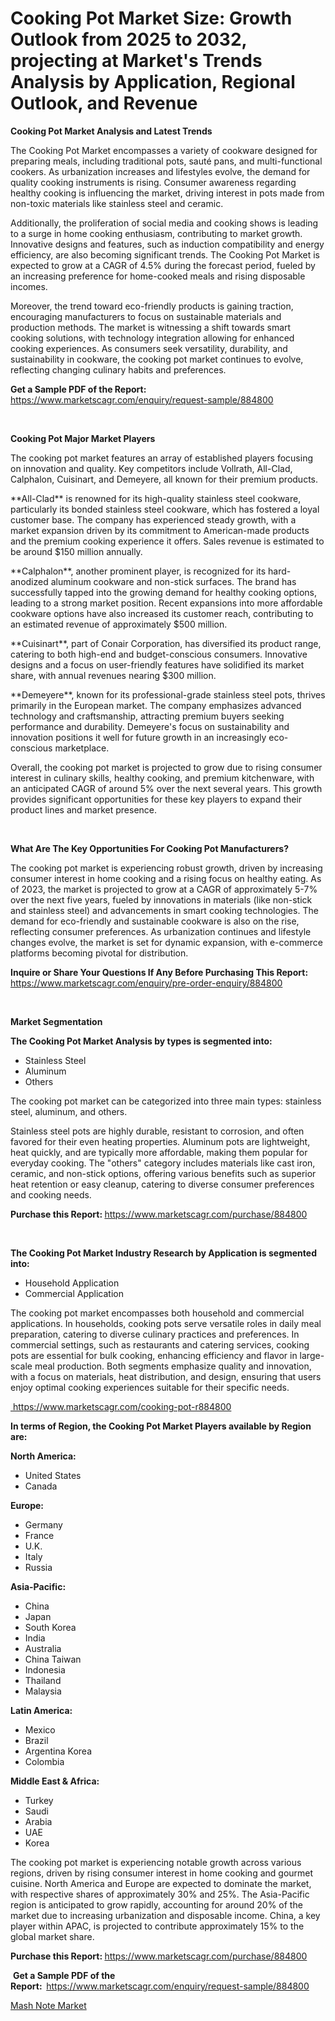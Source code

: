 <p><h1>Cooking Pot Market Size: Growth Outlook from 2025 to 2032, projecting at Market's Trends Analysis by Application, Regional Outlook, and Revenue</h1></p><p><strong>Cooking Pot Market Analysis and Latest Trends</strong></p>
<p><p>The Cooking Pot Market encompasses a variety of cookware designed for preparing meals, including traditional pots, sauté pans, and multi-functional cookers. As urbanization increases and lifestyles evolve, the demand for quality cooking instruments is rising. Consumer awareness regarding healthy cooking is influencing the market, driving interest in pots made from non-toxic materials like stainless steel and ceramic.</p><p>Additionally, the proliferation of social media and cooking shows is leading to a surge in home cooking enthusiasm, contributing to market growth. Innovative designs and features, such as induction compatibility and energy efficiency, are also becoming significant trends. The Cooking Pot Market is expected to grow at a CAGR of 4.5% during the forecast period, fueled by an increasing preference for home-cooked meals and rising disposable incomes. </p><p>Moreover, the trend toward eco-friendly products is gaining traction, encouraging manufacturers to focus on sustainable materials and production methods. The market is witnessing a shift towards smart cooking solutions, with technology integration allowing for enhanced cooking experiences. As consumers seek versatility, durability, and sustainability in cookware, the cooking pot market continues to evolve, reflecting changing culinary habits and preferences.</p></p>
<p><strong>Get a Sample PDF of the Report:&nbsp;</strong> <a href="https://www.marketscagr.com/enquiry/request-sample/884800?utm_campaign=1999&utm_medium=2&utm_source=Github&utm_content=ia&utm_term=05022025&utm_id=cooking-pot">https://www.marketscagr.com/enquiry/request-sample/884800</a></p>
<p>&nbsp;</p>
<p><strong>Cooking Pot Major Market Players</strong></p>
<p><p>The cooking pot market features an array of established players focusing on innovation and quality. Key competitors include Vollrath, All-Clad, Calphalon, Cuisinart, and Demeyere, all known for their premium products.</p><p>**All-Clad** is renowned for its high-quality stainless steel cookware, particularly its bonded stainless steel cookware, which has fostered a loyal customer base. The company has experienced steady growth, with a market expansion driven by its commitment to American-made products and the premium cooking experience it offers. Sales revenue is estimated to be around $150 million annually.</p><p>**Calphalon**, another prominent player, is recognized for its hard-anodized aluminum cookware and non-stick surfaces. The brand has successfully tapped into the growing demand for healthy cooking options, leading to a strong market position. Recent expansions into more affordable cookware options have also increased its customer reach, contributing to an estimated revenue of approximately $500 million.</p><p>**Cuisinart**, part of Conair Corporation, has diversified its product range, catering to both high-end and budget-conscious consumers. Innovative designs and a focus on user-friendly features have solidified its market share, with annual revenues nearing $300 million.</p><p>**Demeyere**, known for its professional-grade stainless steel pots, thrives primarily in the European market. The company emphasizes advanced technology and craftsmanship, attracting premium buyers seeking performance and durability. Demeyere's focus on sustainability and innovation positions it well for future growth in an increasingly eco-conscious marketplace.</p><p>Overall, the cooking pot market is projected to grow due to rising consumer interest in culinary skills, healthy cooking, and premium kitchenware, with an anticipated CAGR of around 5% over the next several years. This growth provides significant opportunities for these key players to expand their product lines and market presence.</p></p>
<p>&nbsp;</p>
<p><strong>What Are The Key Opportunities For Cooking Pot Manufacturers?</strong></p>
<p><p>The cooking pot market is experiencing robust growth, driven by increasing consumer interest in home cooking and a rising focus on healthy eating. As of 2023, the market is projected to grow at a CAGR of approximately 5-7% over the next five years, fueled by innovations in materials (like non-stick and stainless steel) and advancements in smart cooking technologies. The demand for eco-friendly and sustainable cookware is also on the rise, reflecting consumer preferences. As urbanization continues and lifestyle changes evolve, the market is set for dynamic expansion, with e-commerce platforms becoming pivotal for distribution.</p></p>
<p><strong>Inquire or Share Your Questions If Any Before Purchasing This Report:</strong> <a href="https://www.marketscagr.com/enquiry/pre-order-enquiry/884800?utm_campaign=1999&utm_medium=2&utm_source=Github&utm_content=ia&utm_term=05022025&utm_id=cooking-pot">https://www.marketscagr.com/enquiry/pre-order-enquiry/884800</a></p>
<p>&nbsp;</p>
<p><strong>Market Segmentation</strong></p>
<p><strong>The Cooking Pot Market Analysis by types is segmented into:</strong></p>
<p><ul><li>Stainless Steel</li><li>Aluminum</li><li>Others</li></ul></p>
<p><p>The cooking pot market can be categorized into three main types: stainless steel, aluminum, and others. </p><p>Stainless steel pots are highly durable, resistant to corrosion, and often favored for their even heating properties. Aluminum pots are lightweight, heat quickly, and are typically more affordable, making them popular for everyday cooking. The "others" category includes materials like cast iron, ceramic, and non-stick options, offering various benefits such as superior heat retention or easy cleanup, catering to diverse consumer preferences and cooking needs.</p></p>
<p><strong>Purchase this Report:&nbsp;</strong><a href="https://www.marketscagr.com/purchase/884800?utm_campaign=1999&utm_medium=2&utm_source=Github&utm_content=ia&utm_term=05022025&utm_id=cooking-pot">https://www.marketscagr.com/purchase/884800</a></p>
<p>&nbsp;</p>
<p><strong>The Cooking Pot Market Industry Research by Application is segmented into:</strong></p>
<p><ul><li>Household Application</li><li>Commercial Application</li></ul></p>
<p><p>The cooking pot market encompasses both household and commercial applications. In households, cooking pots serve versatile roles in daily meal preparation, catering to diverse culinary practices and preferences. In commercial settings, such as restaurants and catering services, cooking pots are essential for bulk cooking, enhancing efficiency and flavor in large-scale meal production. Both segments emphasize quality and innovation, with a focus on materials, heat distribution, and design, ensuring that users enjoy optimal cooking experiences suitable for their specific needs.</p></p>
<p><a href="https://www.marketscagr.com/cooking-pot-r884800?utm_campaign=1999&utm_medium=2&utm_source=Github&utm_content=ia&utm_term=05022025&utm_id=cooking-pot">&nbsp;https://www.marketscagr.com/cooking-pot-r884800</a></p>
<p><strong>In terms of Region, the Cooking Pot Market Players available by Region are:</strong></p>
<p>
    <p> <strong> North America: </strong>
        <ul>
            <li>United States</li>
            <li>Canada</li>
        </ul>
        </p> 
    <p> <strong> Europe: </strong>
        <ul>
            <li>Germany</li>
            <li>France</li>
            <li>U.K.</li>
            <li>Italy</li>
            <li>Russia</li>
        </ul>
        </p> 
    <p> <strong> Asia-Pacific: </strong>
        <ul>
            <li>China</li>
            <li>Japan</li>
            <li>South Korea</li>
            <li>India</li>
            <li>Australia</li>
            <li>China Taiwan</li>
            <li>Indonesia</li>
            <li>Thailand</li>
            <li>Malaysia</li>
        </ul>
        </p> 
    <p> <strong> Latin America: </strong>
        <ul>
            <li>Mexico</li>
            <li>Brazil</li>
            <li>Argentina Korea</li>
            <li>Colombia</li>
        </ul>
        </p> 
    <p> <strong> Middle East & Africa: </strong>
        <ul>
            <li>Turkey</li>
            <li>Saudi</li>
            <li>Arabia</li>
            <li>UAE</li>
            <li>Korea</li>
        </ul>
    </p>
    </p>
<p><p>The cooking pot market is experiencing notable growth across various regions, driven by rising consumer interest in home cooking and gourmet cuisine. North America and Europe are expected to dominate the market, with respective shares of approximately 30% and 25%. The Asia-Pacific region is anticipated to grow rapidly, accounting for around 20% of the market due to increasing urbanization and disposable income. China, a key player within APAC, is projected to contribute approximately 15% to the global market share.</p></p>
<p><strong>Purchase this Report: </strong><a href="https://www.marketscagr.com/purchase/884800?utm_campaign=1999&utm_medium=2&utm_source=Github&utm_content=ia&utm_term=05022025&utm_id=cooking-pot">https://www.marketscagr.com/purchase/884800</a></p>
<p>&nbsp;<strong>Get a Sample PDF of the Report:&nbsp;&nbsp;</strong><a href="https://www.marketscagr.com/enquiry/request-sample/884800?utm_campaign=1999&utm_medium=2&utm_source=Github&utm_content=ia&utm_term=05022025&utm_id=cooking-pot">https://www.marketscagr.com/enquiry/request-sample/884800</a></p>
<p><strong></strong></p>
<p><p><a href="https://github.com/tamvrosiya/Market-Research-Report-List-6/blob/main/mash-note-market.md?utm_campaign=1999&utm_medium=2&utm_source=Github&utm_content=ia&utm_term=05022025&utm_id=cooking-pot">Mash Note Market</a></p></p>
